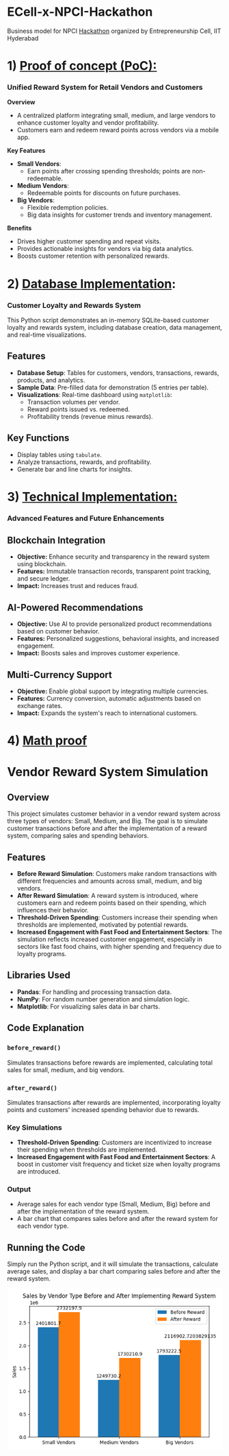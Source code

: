 # ECell-x-NPCI-Hackathon  
Business model for NPCI [Hackathon](https://hackathon.ecelliith.org.in/dashboard/portal) organized by Entrepreneurship Cell, IIT Hyderabad  

# 1) [Proof of concept (PoC):](https://github.com/AsitDesai/ECell-x-NPCI-Hackathon/blob/main/Proof%20of%20Concept.pdf)  

### Unified Reward System for Retail Vendors and Customers  

**Overview**  
- A centralized platform integrating small, medium, and large vendors to enhance customer loyalty and vendor profitability.  
- Customers earn and redeem reward points across vendors via a mobile app.  

**Key Features**  
- **Small Vendors**:  
  - Earn points after crossing spending thresholds; points are non-redeemable.  
- **Medium Vendors**:  
  - Redeemable points for discounts on future purchases.  
- **Big Vendors**:  
  - Flexible redemption policies.  
  - Big data insights for customer trends and inventory management.  

**Benefits**  
- Drives higher customer spending and repeat visits.  
- Provides actionable insights for vendors via big data analytics.  
- Boosts customer retention with personalized rewards.  

# 2) [Database Implementation](https://github.com/AsitDesai/ECell-x-NPCI-Hackathon/tree/main/database_implementation):

### Customer Loyalty and Rewards System  

This Python script demonstrates an in-memory SQLite-based customer loyalty and rewards system, including database creation, data management, and real-time visualizations.  

## Features  
- **Database Setup**: Tables for customers, vendors, transactions, rewards, products, and analytics.  
- **Sample Data**: Pre-filled data for demonstration (5 entries per table).  
- **Visualizations**: Real-time dashboard using `matplotlib`:  
  - Transaction volumes per vendor.  
  - Reward points issued vs. redeemed.  
  - Profitability trends (revenue minus rewards).  

## Key Functions  
- Display tables using `tabulate`.  
- Analyze transactions, rewards, and profitability.  
- Generate bar and line charts for insights.  

# 3) [Technical Implementation:](https://github.com/AsitDesai/ECell-x-NPCI-Hackathon/blob/main/Technical%20Implementation.pdf)
### Advanced Features and Future Enhancements

## Blockchain Integration
- **Objective:** Enhance security and transparency in the reward system using blockchain.
- **Features:** Immutable transaction records, transparent point tracking, and secure ledger.
- **Impact:** Increases trust and reduces fraud.

## AI-Powered Recommendations
- **Objective:** Use AI to provide personalized product recommendations based on customer behavior.
- **Features:** Personalized suggestions, behavioral insights, and increased engagement.
- **Impact:** Boosts sales and improves customer experience.

## Multi-Currency Support
- **Objective:** Enable global support by integrating multiple currencies.
- **Features:** Currency conversion, automatic adjustments based on exchange rates.
- **Impact:** Expands the system's reach to international customers.

# 4) [Math proof](https://github.com/AsitDesai/ECell-x-NPCI-Hackathon/blob/main/math_proof.py)
# Vendor Reward System Simulation

## Overview
This project simulates customer behavior in a vendor reward system across three types of vendors: Small, Medium, and Big. The goal is to simulate customer transactions before and after the implementation of a reward system, comparing sales and spending behaviors.

## Features
- **Before Reward Simulation**: Customers make random transactions with different frequencies and amounts across small, medium, and big vendors.
- **After Reward Simulation**: A reward system is introduced, where customers earn and redeem points based on their spending, which influences their behavior.
- **Threshold-Driven Spending**: Customers increase their spending when thresholds are implemented, motivated by potential rewards.
- **Increased Engagement with Fast Food and Entertainment Sectors**: The simulation reflects increased customer engagement, especially in sectors like fast food chains, with higher spending and frequency due to loyalty programs.

## Libraries Used
- **Pandas**: For handling and processing transaction data.
- **NumPy**: For random number generation and simulation logic.
- **Matplotlib**: For visualizing sales data in bar charts.

## Code Explanation

### `before_reward()`
Simulates transactions before rewards are implemented, calculating total sales for small, medium, and big vendors.

### `after_reward()`
Simulates transactions after rewards are implemented, incorporating loyalty points and customers' increased spending behavior due to rewards. 

### Key Simulations
- **Threshold-Driven Spending**: Customers are incentivized to increase their spending when thresholds are implemented.
- **Increased Engagement with Fast Food and Entertainment Sectors**: A boost in customer visit frequency and ticket size when loyalty programs are introduced.

### Output
- Average sales for each vendor type (Small, Medium, Big) before and after the implementation of the reward system.
- A bar chart that compares sales before and after the reward system for each vendor type.

## Running the Code
Simply run the Python script, and it will simulate the transactions, calculate average sales, and display a bar chart comparing sales before and after the reward system.

![Sales Chart](sales_graph.png)

